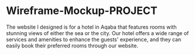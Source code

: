 # Wireframe-Mockup-PROJECT
The website I designed is for a hotel in Aqaba that features rooms with stunning views of either the sea or the city. Our hotel offers a wide range of services and amenities to enhance the guests' experience, and they can easily book their preferred rooms through our website.
